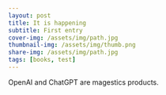 ```yaml
---
layout: post
title: It is happening
subtitle: First entry
cover-img: /assets/img/path.jpg
thumbnail-img: /assets/img/thumb.png
share-img: /assets/img/path.jpg
tags: [books, test]
---
```

OpenAI and ChatGPT are magestics products.
